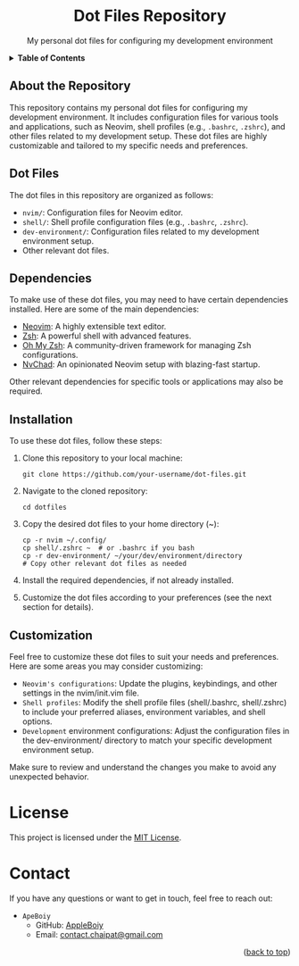 <!-- Improved compatibility of back to top link: See: https://github.com/othneildrew/Best-README-Template/pull/73 -->
<a name="readme-top"></a>
<!--
*** Thanks for checking out my dot files repository. If you have any suggestions
*** or questions, feel free to open an issue or submit a pull request.
*** Don't forget to give it a star if you find it useful!
*** Happy coding! :rocket:
-->


<!-- PROJECT LOGO -->
<br />
<div align="center">
  <h1>Dot Files Repository</h1>
  <p>My personal dot files for configuring my development environment</p>
</div>


<!-- TABLE OF CONTENTS -->
<details>
  <summary><strong>Table of Contents</strong></summary>
  <ol>
    <li><a href="#about-the-repository">About the Repository</a></li>
    <li><a href="#dot-files">Dot Files</a></li>
    <li><a href="#dependencies">Dependencies</a></li>
    <li><a href="#installation">Installation</a></li>
    <li><a href="#customization">Customization</a></li>
    <li><a href="#license">License</a></li>
    <li><a href="#contact">Contact</a></li>
  </ol>
</details>


<!-- ABOUT THE REPOSITORY -->
## About the Repository
This repository contains my personal dot files for configuring my development environment. It includes configuration files for various tools and applications, such as Neovim, shell profiles (e.g., `.bashrc`, `.zshrc`), and other files related to my development setup. These dot files are highly customizable and tailored to my specific needs and preferences.


<!-- DOT FILES -->
## Dot Files
The dot files in this repository are organized as follows:

- `nvim/`: Configuration files for Neovim editor.
- `shell/`: Shell profile configuration files (e.g., `.bashrc`, `.zshrc`).
- `dev-environment/`: Configuration files related to my development environment setup.
- Other relevant dot files.



<!-- DEPENDENCIES -->
## Dependencies
To make use of these dot files, you may need to have certain dependencies installed. Here are some of the main dependencies:

- [Neovim](https://neovim.io/): A highly extensible text editor.
- [Zsh](https://www.zsh.org/): A powerful shell with advanced features.
- [Oh My Zsh](https://ohmyz.sh/): A community-driven framework for managing Zsh configurations.
- [NvChad](https://nvchad.github.io/): An opinionated Neovim setup with blazing-fast startup.

Other relevant dependencies for specific tools or applications may also be required.


<!-- INSTALLATION -->
## Installation
To use these dot files, follow these steps:

1. Clone this repository to your local machine:
   ```shell
   git clone https://github.com/your-username/dot-files.git
   ```
   
2. Navigate to the cloned repository:
   ```shell
   cd dotfiles
   ```
   
3. Copy the desired dot files to your home directory (~):
   ```shell
   cp -r nvim ~/.config/
   cp shell/.zshrc ~  # or .bashrc if you bash 
   cp -r dev-environment/ ~/your/dev/environment/directory
   # Copy other relevant dot files as needed
   ```
   
4. Install the required dependencies, if not already installed.
5. Customize the dot files according to your preferences (see the next section for details).

<!-- CUSTOMIZATION -->
## Customization

Feel free to customize these dot files to suit your needs and preferences. Here are some areas you may consider customizing:

- `Neovim's configurations`: Update the plugins, keybindings, and other settings in the nvim/init.vim file.
- `Shell profiles`: Modify the shell profile files (shell/.bashrc, shell/.zshrc) to include your preferred aliases, environment variables, and shell options.
- `Development` environment configurations: Adjust the configuration files in the dev-environment/ directory to match your specific development environment setup.


Make sure to review and understand the changes you make to avoid any unexpected behavior.

# License

This project is licensed under the [MIT License](LICENSE).

<!-- CONTACT -->
# Contact

If you have any questions or want to get in touch, feel free to reach out:

- `ApeBoiy`
  - GitHub: [AppleBoiy](https://github.com/AppleBoiy)
  - Email: [contact.chaipat@gmail.com](mailto:contact.chaipat@gmail.com)
<p align="right">(<a href="#readme-top">back to top</a>)</p>

